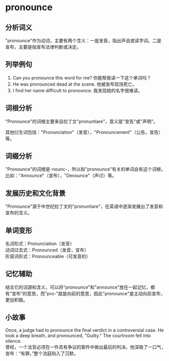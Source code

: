 # pronounce

## 分析词义

  

"pronounce"作为动词，主要有两个含义：一是发音，指出声说或读字词。二是宣布，主要是指宣布法律判断或决定。

  

## 列举例句

  

1.  Can you pronounce this word for me? 你能帮我读一下这个单词吗？
2.  He was pronounced dead at the scene. 他被宣布现场死亡。
3.  I find her name difficult to pronounce. 我发现她的名字很难读。

  

## 词根分析

  

"Pronounce"的词根主要来自拉丁文"pronuntiare"，意义是"宣告"或"声明"。

  

其他衍生词包括："Pronunciation"（发音），"Pronouncement"（公告，宣告）等。

  

## 词缀分析

  

"Pronounce"的词根是-nounc-，所以和"pronounce"有关的单词会有这个词根，比如："Announce"（宣布），"Denounce"（声讨）等。

  

## 发展历史和文化背景

  

"Pronounce"源于中世纪拉丁文的"pronuntiare"，在英语中逐渐发展出了发音和宣布的含义。

  

## 单词变形

  

名词形式：Pronunciation（发音）  
动词过去式：Pronounced（发音，宣布）  
形容词形式：Pronounceable（可发音的）

  

## 记忆辅助

  

结合它的词源和含义，可以将"pronounce"和"announce"放在一起记忆，都有“宣布”的意思，而"pro-"就是向前的意思，因此"pronounce"是主动向前宣布，更加积极。

  

## 小故事

  

Once, a judge had to pronounce the final verdict in a controversial case. He took a deep breath, and pronounced, "Guilty." The courtroom fell into silence.  
曾经，一个法官必须在一件具有争议的案件中做出最后的判决。他深吸了一口气，宣布：“有罪。”整个法庭陷入了沉默。

